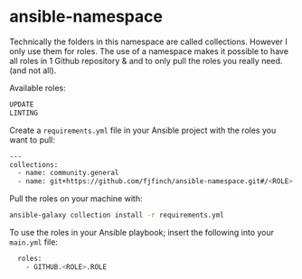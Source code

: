 # ansible-namespace
Technically the folders in this namespace are called collections. However I only use them for roles. The use of a namespace makes it possible to have all roles in 1 Github repository & and to only pull the roles you really need. (and not all).

Available roles:
```bash
UPDATE
LINTING
```

Create a `requirements.yml` file in your Ansible project with the roles you want to pull:
```bash
---
collections:
  - name: community.general
  - name: git+https://github.com/fjfinch/ansible-namespace.git#/<ROLE>
```

Pull the roles on your machine with:
```bash
ansible-galaxy collection install -r requirements.yml
```

To use the roles in your Ansible playbook; insert the following into your `main.yml` file:
```bash
  roles:
    - GITHUB.<ROLE>.ROLE
```
